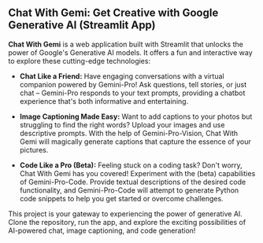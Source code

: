 ## Chat With Gemi: Get Creative with Google Generative AI (Streamlit App)

**Chat With Gemi** is a web application built with Streamlit that unlocks the power of Google's Generative AI models. It offers a fun and interactive way to explore these cutting-edge technologies:

* **Chat Like a Friend:** Have engaging conversations with a virtual companion powered by Gemini-Pro! Ask questions, tell stories, or just chat – Gemini-Pro responds to your text prompts, providing a chatbot experience that's both informative and entertaining.

* **Image Captioning Made Easy:** Want to add captions to your photos but struggling to find the right words? Upload your images and use descriptive prompts. With the help of Gemini-Pro-Vision, Chat With Gemi will magically generate captions that capture the essence of your pictures.

* **Code Like a Pro (Beta):** Feeling stuck on a coding task? Don't worry, Chat With Gemi has you covered! Experiment with the (beta) capabilities of Gemini-Pro-Code.  Provide textual descriptions of the desired code functionality, and Gemini-Pro-Code will attempt to generate Python code snippets to help you get started or overcome challenges.

This project is your gateway to experiencing the power of generative AI. Clone the repository, run the app, and explore the exciting possibilities of AI-powered chat, image captioning, and code generation!

